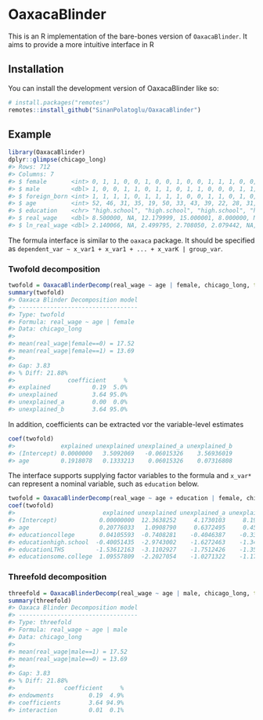 
<!-- README.md is generated from README.Rmd. Please edit that file -->

# OaxacaBlinder

<!-- badges: start -->
<!-- badges: end -->

This is an R implementation of the bare-bones version of
`OaxacaBlinder`. It aims to provide a more intuitive interface in R

## Installation

You can install the development version of OaxacaBlinder like so:

``` r
# install.packages("remotes")
remotes::install_github("SinanPolatoglu/OaxacaBlinder")
```

## Example

``` r
library(OaxacaBlinder)
dplyr::glimpse(chicago_long)
#> Rows: 712
#> Columns: 7
#> $ female       <int> 0, 1, 1, 0, 0, 1, 0, 0, 1, 0, 0, 1, 1, 1, 0, 0, 0, 0, 0, …
#> $ male         <dbl> 1, 0, 0, 1, 1, 0, 1, 1, 0, 1, 1, 0, 0, 0, 1, 1, 1, 1, 1, …
#> $ foreign_born <int> 1, 1, 1, 1, 0, 1, 1, 1, 1, 0, 0, 1, 1, 0, 1, 0, 0, 1, 1, …
#> $ age          <int> 52, 46, 31, 35, 19, 50, 33, 43, 39, 22, 28, 31, 30, 20, 6…
#> $ education    <chr> "high.school", "high.school", "high.school", "high.school…
#> $ real_wage    <dbl> 8.500000, NA, 12.179999, 15.000001, 8.000000, NA, 10.0000…
#> $ ln_real_wage <dbl> 2.140066, NA, 2.499795, 2.708050, 2.079442, NA, 2.302585,…
```

The formula interface is similar to the `oaxaca` package. It should be
specified as
`dependent_var ~ x_var1 + x_var1 + ... + x_varK | group_var`.

### Twofold decomposition

``` r
twofold = OaxacaBlinderDecomp(real_wage ~ age | female, chicago_long, type = "twofold")
summary(twofold)
#> Oaxaca Blinder Decomposition model
#> ----------------------------------
#> Type: twofold
#> Formula: real_wage ~ age | female
#> Data: chicago_long
#> 
#> mean(real_wage|female==0) = 17.52
#> mean(real_wage|female==1) = 13.69
#> 
#> Gap: 3.83
#> % Diff: 21.88%
#>               coefficient     %
#> explained            0.19  5.0%
#> unexplained          3.64 95.0%
#> unexplained_a        0.00  0.0%
#> unexplained_b        3.64 95.0%
```

In addition, coefficients can be extracted vor the variable-level
estimates

``` r
coef(twofold)
#>             explained unexplained unexplained_a unexplained_b
#> (Intercept) 0.0000000   3.5092069   -0.06015326    3.56936019
#> age         0.1918078   0.1333213    0.06015326    0.07316808
```

The interface supports supplying factor variables to the formula and
`x_var*` can represent a nominal variable, such as `education` below.

``` r
twofold = OaxacaBlinderDecomp(real_wage ~ age + education | female, chicago_long, type = "twofold")
coef(twofold)
#>                         explained unexplained unexplained_a unexplained_b
#> (Intercept)            0.00000000  12.3638252     4.1730103     8.1908149
#> age                    0.20776033   1.0908790     0.6372495     0.4536294
#> educationcollege       0.04105593  -0.7408281    -0.4046387    -0.3361894
#> educationhigh.school  -0.40051435  -2.9743002    -1.6272463    -1.3470539
#> educationLTHS         -1.53612163  -3.1102927    -1.7512426    -1.3590501
#> educationsome.college  1.09557809  -2.2027054    -1.0271322    -1.1755733
```

### Threefold decomposition

``` r
threefold = OaxacaBlinderDecomp(real_wage ~ age | male, chicago_long, type = "threefold")
summary(threefold)
#> Oaxaca Blinder Decomposition model
#> ----------------------------------
#> Type: threefold
#> Formula: real_wage ~ age | male
#> Data: chicago_long
#> 
#> mean(real_wage|male==1) = 17.52
#> mean(real_wage|male==0) = 13.69
#> 
#> Gap: 3.83
#> % Diff: 21.88%
#>              coefficient     %
#> endowments          0.19  4.9%
#> coefficients        3.64 94.9%
#> interaction         0.01  0.1%
```
